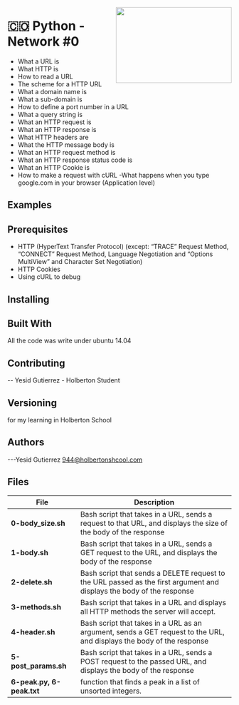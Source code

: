 <p>
<img width="260" height="170" src="https://davidjohncoleman.com/wp-djc/wp-content/uploads/2017/06/HBTN-Borderless-CMYK-Logo-Vertical-Color-Black@1200ppi-300x236.png" align="right" >
</p>





# :colombia: Python - Network #0                                  
- What a URL is
- What HTTP is
- How to read a URL
- The scheme for a HTTP URL
- What a domain name is
- What a sub-domain is
- How to define a port number in a URL
- What a query string is
- What an HTTP request is
- What an HTTP response is
- What HTTP headers are
- What the HTTP message body is
- What an HTTP request method is
- What an HTTP response status code is
- What an HTTP Cookie is
- How to make a request with cURL
-What happens when you type google.com in your browser (Application level)
## Examples                                                                
## Prerequisites                                                           
- HTTP (HyperText Transfer Protocol) (except: “TRACE” Request Method, “CONNECT” Request Method, Language Negotiation and “Options MultiView” and Character Set Negotiation)
- HTTP Cookies
- Using cURL to debug
## Installing

## Built With

All the code was write under ubuntu 14.04                                       

## Contributing

-- Yesid Gutierrez - Holberton Student                                          

## Versioning
for my learning in Holberton School

## Authors

---Yesid Gutierrez  944@holbertonshcool.com                                    
                                                                               
## Files

|             File               |             Description                  |
|--------------------------------| ---------------------------------------- |
|**0-body_size.sh**|Bash script that takes in a URL, sends a request to that URL, and displays the size of the body of the response|
|**1-body.sh**|Bash script that takes in a URL, sends a GET request to the URL, and displays the body of the response |
|**2-delete.sh**|Bash script that sends a DELETE request to the URL passed as the first argument and displays the body of the response |
|**3-methods.sh**|Bash script that takes in a URL and displays all HTTP methods the server will accept. |
|**4-header.sh**|Bash script that takes in a URL as an argument, sends a GET request to the URL, and displays the body of the response|
|**5-post_params.sh**|Bash script that takes in a URL, sends a POST request to the passed URL, and displays the body of the response |
|**6-peak.py, 6-peak.txt**|function that finds a peak in a list of unsorted integers. |